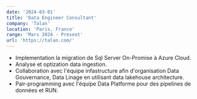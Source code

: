 ```yaml
---
date: '2024-03-01'
title: 'Data Engineer Consultant'
company: 'Talan'
location: 'Paris, France'
range: 'Mars 2024 - Present'
url: 'https://talan.com/'
---
```


- Implementation la migration de Sql Server On-Promise à Azure Cloud.
- Analyse et optization data ingestion.
- Collaboration avec l'équipe infastructure afin d'organisation Data Gouvernance, Data Linage en utilisant data lakehouse architecture.
- Pair-programming avec l'équipe Data Platforme pour des pipelines de données et RUN.
